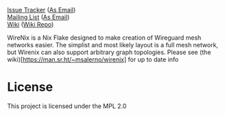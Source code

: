 [Issue Tracker](https://todo.sr.ht/~msalerno/wirenix) ([As Email](mailto:~msalerno/wirenix@todo.sr.ht))  
[Mailing List](https://lists.sr.ht/~msalerno/wirenix) ([As Email](mailto:~msalerno/wirenix@lists.sr.ht))  
[Wiki](https://man.sr.ht/~msalerno/wirenix) ([Wiki Repo](https://git.sr.ht/~msalerno/wirenix.wiki))

WireNix is a Nix Flake designed to make creation of Wireguard mesh networks
easier. The simplist and most likely layout is a full mesh network, but Wirenix
can also support arbitrary graph topologies. Please see (the wiki)[https://man.sr.ht/~msalerno/wirenix] for up to
date info  

# License  
This project is licensed under the MPL 2.0  
